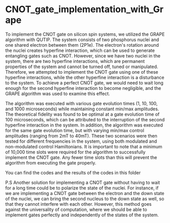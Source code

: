 # CNOT_gate_implementation_with_Grape

To implement the CNOT gate on silicon spin systems, we utilized the GRAPE algorithm with QUTIP. 
The system consists of two phosphorus nuclei and one shared electron between them (2P1e). 
The electron's rotation around the nuclei creates hyperfine interaction, which can be used to generate entangling gates such as CNOT. 
However, since we have two nuclei in the system, there are two hyperfine interactions, which are permanent properties of the system 
and cannot be turned off, tuned or manipulated. Therefore, we attempted to implement the CNOT gate using one of these hyperfine interactions, 
while the other hyperfine interaction is a disturbance to the system. To achieve a perfect CNOT gate, we would need to wait long enough 
for the second hyperfine interaction to become negligible, and the GRAPE algorithm was used to examine this effect.

The algorithm was executed with various gate evolution times (1, 10, 100, and 1000 microseconds) while maintaining constant min/max amplitudes.
The theoretical fidelity was found to be optimal at a gate evolution time of 100 microseconds, which can be attributed to the 
interruption of the second hyperfine interaction in the system. In addition, the algorithm was executed for the same gate evolution time, 
but with varying min/max control amplitudes (ranging from 2mT to 40mT). These two scenarios were then tested for different frequencies in the system, 
using both modulated and non-modulated control Hamiltonians. It is important to note that a minimum of 10,000 time slots were required for the algorithm 
to successfully implement the CNOT gate. Any fewer time slots than this will prevent the algorithm from executing the gate properly.

You can find the codes and the results of the codes in this folder


P.S Another solution for implementing a CNOT gate without having to wait for a long time could be to polarize the state of the nuclei. 
For instance, if we are implementing a CNOT gate between the electron and the down state of the nuclei, we can bring the second nucleus to the 
down state as well, so that they cannot interfere with each other. However, this method goes against the universality of computation, 
where we should be able to implement gates perfectly and independently of the states of the system.
